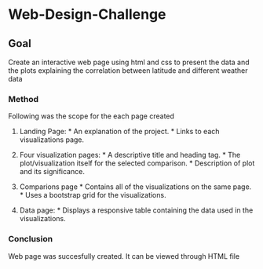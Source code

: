 # Web-Design-Challenge

## Goal ##
  Create an interactive web page using html and css to present the data and the plots explaining the correlation between latitude and different weather data 
  
### Method ###

Following was the scope for the each page created
  1. Landing Page:
    * An explanation of the project.
    * Links to each visualizations page.

  2. Four visualization pages:
    * A descriptive title and heading tag.
    * The plot/visualization itself for the selected comparison.
    * Description of plot and its significance.

  3. Comparions page
    * Contains all of the visualizations on the same page.
    * Uses a bootstrap grid for the visualizations.

  4. Data page:
    * Displays a responsive table containing the data used in the visualizations.

### Conclusion ###
  Web page was succesfully created. It can be viewed through HTML file
